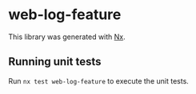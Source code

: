 # web-log-feature

This library was generated with [Nx](https://nx.dev).

## Running unit tests

Run `nx test web-log-feature` to execute the unit tests.
